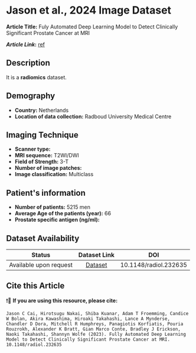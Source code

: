 # **Jason et al., 2024 Image Dataset**
**Article Title:** Fuly Automated Deep Learning Model to Detect Clinically Significant Prostate Cancer at MRI

**_Article Link_:** [ref](https://pmc.ncbi.nlm.nih.gov/articles/PMC11366675/)

## **Description**
It is a **radiomics** dataset.

## **Demography**
+ **Country:** Netherlands
+ **Location of data collection:** Radboud University Medical Centre

## **Imaging Technique**
+ **Scanner type:**  
+ **MRI sequence:** T2WI/DWI
+ **Field of Strength:** 3-T
+ **Number of image patches:** 
+ **Image classification:** Multiclass
  
## **Patient's information**
+ **Number of patients:** 5215 men
+ **Average Age of the patients (year):** 66
+ **Prostate specific antigen (ng/ml):**
## **Dataset Availability**

|**Status**|**Dataset Link**|**DOI**|
|:---:|:---:|:---:|
|Available upon request| [Dataset](https://pmc.ncbi.nlm.nih.gov/articles/PMC11366675/) |10.1148/radiol.232635


  
## **Cite this Article**

❗🛑 **If you are using this resource, please cite:**

```
Jason C Cai, Hirotsugu Nakai, Shiba Kuanar, Adam T Froemming, Candice W Bolan, Akira Kawashima, Hiroaki Takahashi, Lance A Mynderse, Chandler D Dora, Mitchell R Humphreys, Panagiotis Korfiatis, Pouria Rouzrokh, Alexander K Bratt, Gian Marco Conte, Bradley J Erickson, Naoki Takahashi, Shannyn Wolfe (2023). Fully Automated Deep Learning Model to Detect Clinically Significant Prostate Cancer at MRI. 10.1148/radiol.232635

```
